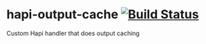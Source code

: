# hapi-output-cache [![Build Status](https://travis-ci.org/firstandthird/hapi-output-cache.svg?branch=master)](https://travis-ci.org/firstandthird/hapi-output-cache)
Custom Hapi handler that does output caching
